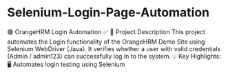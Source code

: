 # Selenium-Login-Page-Automation
🟢 OrangeHRM Login Automation ✅ 📌 Project Description  This project automates the Login functionality of the OrangeHRM Demo Site using Selenium WebDriver (Java). It verifies whether a user with valid credentials (Admin / admin123) can successfully log in to the system.  💡 Key Highlights:  🖥️ Automates login testing using Selenium  
